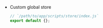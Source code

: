 - Custom global store

  ```js
  // `/path/to/app/scripts/store/index.js`
  export default {};
  ```
